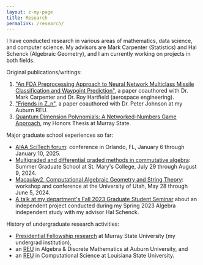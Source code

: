```yaml
---
layout: z-my-page
title: Research
permalink: /research/
---
```


I have conducted research in various areas of mathematics, data science, and computer science. My advisors are Mark Carpenter (Statistics) and Hal Schenck (Algebraic Geometry), and I am currently working on projects in both fields. 

Original publications/writings:
  1. ["An FDA Preprocessing Approach to Neural Network Multiclass Missile Classification and Waypoint Prediction"](https://arc.aiaa.org/doi/abs/10.2514/6.2025-2096), a paper coauthored with Dr. Mark Carpenter and Dr. Roy Hartfield (aerospace engineering).
  2. ["Friends in Z_n"](http://ijmcs.future-in-tech.net/17.2/R-Gaubatz-Johnson.pdf), a paper coauthored with Dr. Peter Johnson at my Auburn REU.
  3. [Quantum Dimension Polynomials: A Networked-Numbers Game Approach](https://digitalcommons.murraystate.edu/honorstheses/127/), my Honors Thesis at Murray State.

Major graduate school experiences so far:
  - [AIAA SciTech forum](https://www.aiaa.org/SciTech): conference in Orlando, FL, January 6 through January 10, 2025.
  - [Multigraded and differential graded methods in commutative algebra](https://www.slmath.org/summer-schools/1115): Summer Graduate School at St. Mary's College, July 29 through August 9, 2024.
  - [Macaulay2, Computational Algebraic Geometry and String Theory](https://sites.google.com/view/utahm2stringtheory/home): workshop and conference at the University of Utah, May 28 through June 5, 2024.
  - [A talk at my department's Fall 2023 Graduate Student Seminar](/research/gss-talk-f23) about an independent project conducted during my Spring 2023 Algebra independent study with my advisor Hal Schenck.

History of undergraduate research activities:
  - [Presidential Fellowship research](/research/undergrad-murray) at Murray State University (my undergrad institution),
  - an [REU](/research/auburn-reu) in Algebra & Discrete Mathematics at Auburn University, and
  - an [REU](/research/lsu-reu) in Computational Science at Louisiana State University.